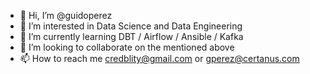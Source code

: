 - 👋 Hi, I’m @guidoperez
- 👀 I’m interested in Data Science and Data Engineering
- 🌱 I’m currently learning DBT / Airflow / Ansible / Kafka 
- 💞️ I’m looking to collaborate on the mentioned above
- 📫 How to reach me credblity@gmail.com or gperez@certanus.com

<!---
guidoperez/guidoperez is a ✨ special ✨ repository because its `README.md` (this file) appears on your GitHub profile.
You can click the Preview link to take a look at your changes.
--->
